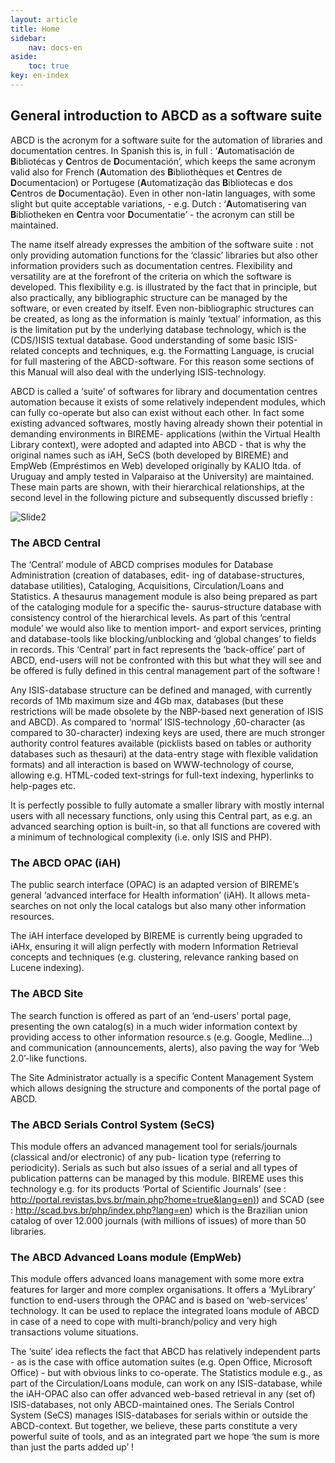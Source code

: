 ```yaml
---
layout: article
title: Home
sidebar:
    nav: docs-en
aside:
    toc: true
key: en-index
---
```



## General introduction to ABCD as a software suite

ABCD is the acronym for a software suite for the automation of libraries and documentation centres. In Spanish this is, in full : ‘**A**utomatisación de **B**ibliotécas y **C**entros de **D**ocumentación’, which keeps the same acronym valid also for French (**A**utomation des **B**ibliothèques et **C**entres de **D**ocumentacion) or Portugese (**A**utomatização das **B**ibliotecas e dos **C**entros de **D**ocumentação). Even in other non-latin languages, with some slight but quite acceptable variations, - e.g. Dutch : ‘**A**utomatisering van **B**ibliotheken en **C**entra voor **D**ocumentatie’ - the acronym can still be maintained.

The name itself already expresses the ambition of the software suite : not only providing automation functions for the ‘classic’ libraries but also other information providers such as documentation centres. Flexibility and versatility are at the forefront of the criteria on which the software is developed. This flexibility e.g. is illustrated by the fact that in principle, but also practically, any bibliographic structure can be managed by the software, or even created by itself. Even non-bibliographic structures can be created, as long as the information is mainly ‘textual’ information, as this is the limitation put by the underlying database technology, which is the (CDS/)ISIS textual database. Good understanding of some basic ISIS-related concepts and techniques, e.g. the Formatting Language, is crucial for full mastering of the ABCD-software. For this reason some sections of this Manual will also deal with the underlying ISIS-technology.

ABCD is called a ‘suite’ of softwares for library and documentation centres automation because it exists of some relatively independent modules, which can fully co-operate but also can exist without each other. In fact some existing advanced softwares, mostly having already shown their potential in demanding environments in BIREME- applications (within the Virtual Health Library context), were adopted and adapted into ABCD - that is why the original names such as iAH, SeCS (both developed by BIREME) and EmpWeb (Empréstimos en Web) developed originally by KALIO ltda. of Uruguay and amply tested in Valparaiso at the University) are maintained. These main parts are shown, with their hierarchical relationships, at the second level in the following picture and subsequently discussed briefly :

![Slide2](https://user-images.githubusercontent.com/20482054/137317883-75797ad3-47d5-43f0-b3b7-7c405f646236.JPG)

### The ABCD Central

The ‘Central’ module of ABCD comprises modules for Database Administration (creation of databases, edit- ing of database-structures, database utilities), Cataloging, Acquisitions, Circulation/Loans and Statistics. A thesaurus management module is also being prepared as part of the cataloging module for a specific the- saurus-structure database with consistency control of the hierarchical levels. As part of this ‘central module’ we would also like to mention import- and export services, printing and database-tools like blocking/unblocking and ‘global changes’ to fields in records. This ‘Central’ part in fact represents the ‘back-office’ part of ABCD, end-users will not be confronted with this but what they will see and be offered is fully defined in this central management part of the software !

Any ISIS-database structure can be defined and managed, with currently records of 1Mb maximum size and 4Gb max, databases (but these restrictions will be made obsolete by the NBP-based next generation of ISIS and ABCD). As compared to ‘normal’ ISIS-technology ,60-character (as compared to 30-character) indexing keys are used, there are much stronger authority control features available (picklists based on tables or authority databases such as thesauri) at the data-entry stage with flexible validation formats) and all interaction is based on WWW-technology of course, allowing e.g. HTML-coded text-strings for full-text indexing, hyperlinks to help-pages etc.

It is perfectly possible to fully automate a smaller library with mostly internal users with all necessary functions, only using this Central part, as e.g. an advanced searching option is built-in, so that all functions are covered with a minimum of technological complexity (i.e. only ISIS and PHP).

### The ABCD OPAC (iAH)

The public search interface (OPAC) is an adapted version of BIREME’s general ‘advanced interface for Health information’ (iAH). It allows meta-searches on not only the local catalogs but also many other information resources.

The iAH interface developed by BIREME is currently being upgraded to iAHx, ensuring it will align perfectly with modern Information Retrieval concepts and techniques (e.g. clustering, relevance ranking based on Lucene indexing).

### The ABCD Site

The search function is offered as part of an ‘end-users’ portal page, presenting the own catalog(s) in a much wider information context by providing access to other information resource.s (e.g. Google, Medline…) and communication (announcements, alerts), also paving the way for ‘Web 2.0’-like functions.

The Site Administrator actually is a specific Content Management System which allows designing the structure and components of the portal page of ABCD.

### The ABCD Serials Control System (SeCS)

This module offers an advanced management tool for serials/journals (classical and/or electronic) of any pub- lication type (referring to periodicity). Serials as such but also issues of a serial and all types of publication patterns can be managed by this module. BIREME uses this technology e.g. for its products ‘Portal of Scientific Journals’ (see :  [http://portal.revistas.bvs.br/main.php?home=true&lang=en)](http://portal.revistas.bvs.br/main.php?home=true&lang=en)) and SCAD (see : http://scad.bvs.br/php/index.php?lang=en) which is the Brazilian union catalog of over 12.000 journals (with millions of issues) of more than 50 libraries.

### The ABCD Advanced Loans module (EmpWeb)

This module offers advanced loans management with some more extra features for larger and more complex organisations. It offers a ‘MyLibrary’ function to end-users through the OPAC and is based on ‘web-services’ technology. It can be used to replace the integrated loans module of ABCD in case of a need to cope with multi-branch/policy and very high transactions volume situations.

The ‘suite’ idea reflects the fact that ABCD has relatively independent parts - as is the case with office automation suites (e.g. Open Office, Microsoft Office) - but with obvious links to co-operate. The Statistics module e.g., as part of the Circulation/Loans module, can work on any ISIS-database, while the iAH-OPAC also can offer advanced web-based retrieval in any (set of) ISIS-databases, not only ABCD-maintained ones. The Serials Control System (SeCS) manages ISIS-databases for serials within or outside the ABCD-context. But together, we believe, these parts constitute a very powerful suite of tools, and as an integrated part we hope ‘the sum is more than just the parts added up’ !